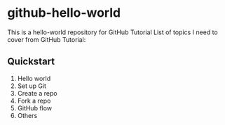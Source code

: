 # github-hello-world
This is a hello-world repository for GitHub Tutorial
List of topics I need to cover from GitHub Tutorial:
## Quickstart
1. Hello world
2. Set up Git
3. Create a repo
4. Fork a repo
5. GitHub flow
6. Others
